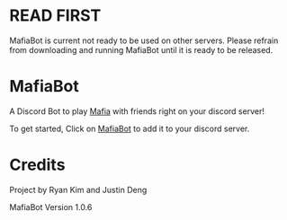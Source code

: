 # READ FIRST
MafiaBot is current not ready to be used on other servers. Please refrain from downloading and running MafiaBot until it is ready to be released.

# MafiaBot
A Discord Bot to play [Mafia](https://en.wikipedia.org/wiki/Mafia_(party_game)) with friends right on your discord server!

To get started, Click on [MafiaBot](https://discord.com/oauth2/authorize?client_id=739332099529769080&permissions=0&scope=bot) to add it to your discord server.

# Credits
Project by Ryan Kim and Justin Deng

MafiaBot Version 1.0.6